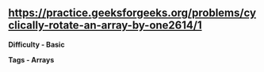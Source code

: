 ## https://practice.geeksforgeeks.org/problems/cyclically-rotate-an-array-by-one2614/1

**Difficulty - Basic**

**Tags - Arrays**

